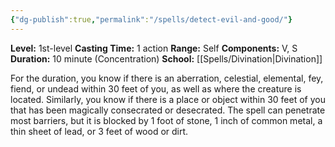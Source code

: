 ```yaml
---
{"dg-publish":true,"permalink":"/spells/detect-evil-and-good/"}
---
```


**Level:** 1st-level
**Casting Time:** 1 action
**Range:** Self
**Components:** V, S
**Duration:** 10 minute (Concentration)
**School:** [[Spells/Divination\|Divination]]

For the duration, you know if there is an aberration, celestial, elemental, fey, fiend, or undead within 30 feet of you, as well as where the creature is located. Similarly, you know if there is a place or object within 30 feet of you that has been magically consecrated or desecrated.
The spell can penetrate most barriers, but it is blocked by 1 foot of stone, 1 inch of common metal, a thin sheet of lead, or 3 feet of wood or dirt.